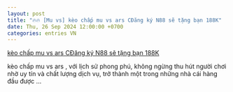 ```yaml
---
layout: post
title: "🔥🔥 [Mu vs] kèo chấp mu vs ars CĐăng ký N88 sẽ tặng bạn 188K"
date: Thu, 26 Sep 2024 12:00:00 +0700
categories: entries VN
---
```

[kèo chấp mu vs ars CĐăng ký N88 sẽ tặng bạn 188K](https://www.bienphong.com.vn/k%C3%A8o-ch%E1%BA%A5p-mu-vs-ars.shtm)

kèo chấp mu vs ars , với lịch sử phong phú, không ngừng thu hút người chơi nhờ uy tín và chất lượng dịch vụ, trở thành một trong những nhà cái hàng đầu được ...

